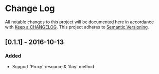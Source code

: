# Change Log
All notable changes to this project will be documented here in
accordance with [Keep a CHANGELOG][keep-changelog-url].
This project adheres to [Semantic Versioning][semver-url].

## [0.1.1] - 2016-10-13
### Added
- Support 'Proxy' resource & 'Any' method


[semver-url]: http://semver.org
[keep-changelog-url]: http://keepachangelog.com/
